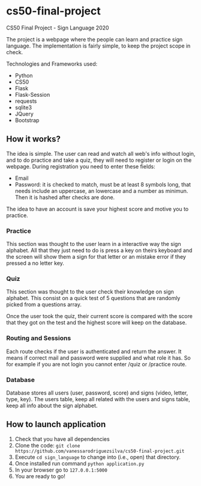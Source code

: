 # cs50-final-project
CS50 Final Project - Sign Language 2020

The project is a webpage where the people can learn and practice sign language. The implementation is fairly simple, to keep the project scope in check.

Technologies and Frameworks used:

- Python
- CS50
- Flask
- Flask-Session
- requests
- sqlite3
- JQuery
- Bootstrap


## How it works?

The idea is simple. The user can read and watch all web's info without login, and to do practice and take a quiz, they will need to register or login on the webpage. During registration you need to enter these fields:

- Email
- Password: it is checked to match, must be at least 8 symbols long, that needs include an uppercase, an lowercase and a number as minimun. Then it is hashed after checks are done.

The idea to have an account is save your highest score and motive you to practice.


### Practice
This section was thought to the user learn in a interactive way the sign alphabet. All that they just need to do is press a key on theirs keyboard and the screen will show them a sign for that letter or an mistake error if they pressed a no letter key.


### Quiz
This section was thought to the user check their knowledge on sign alphabet. This consist on a quick test of 5 questions that are randomly picked from a questions array. 

Once the user took the quiz, their current score is compared with the score that they got on the test and the highest score will keep on the database.


### Routing and Sessions

Each route checks if the user is authenticated and return the answer. It means if correct mail and password were supplied and what role it has. So for example if you are not login you cannot enter /quiz or /practice route. 


### Database

Database stores all users (user, password, score) and signs (video, letter, type, key). The users table, keep all related with the users and signs table, keep all info about the sign alphabet.


## How to launch application

1. Check that you have all dependencies
2. Clone the code: `git clone https://github.com/vanessarodriguezsilva/cs50-final-project.git`
3. Execute `cd sign_language` to change into (i.e., open) that directory.
4. Once installed run command `python application.py`
5. In your browser go to `127.0.0.1:5000`
6. You are ready to go!
